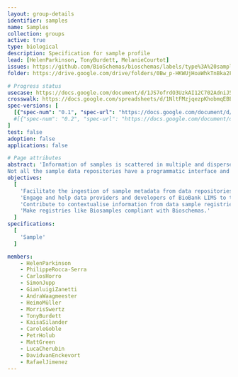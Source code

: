 ```yaml
---
layout: group-details
identifier: samples
name: Samples
collection: groups
active: true
type: biological
description: Specification for sample profile
lead: [HelenParkinson, TonyBurdett, MelanieCourtot]
issues: https://github.com/BioSchemas/bioschemas/labels/type%3A%20samples
folder: https://drive.google.com/drive/folders/0Bw_p-HKWUjHoaWhkTnBka2FWRE0

# Progress status
usecase: https://docs.google.com/document/d/1JS7ofrdO3UzkAI12C702AdniJ5fr-CRGIC84bQC-_VI/edit#heading=h.a4qqs3w7ptjr
crosswalk: https://docs.google.com/spreadsheets/d/1NltFMzjqezpKhobmqEBEvASLziZjq73a_AqWnNi3IOs/edit#gid=0
spec-versions: [
  [{"spec-num": "0.1", "spec-url": "https://docs.google.com/document/d/1JS7ofrdO3UzkAI12C702AdniJ5fr-CRGIC84bQC-_VI"}]#,
  #[{"spec-num": "0.2", "spec-url": "https://docs.google.com/document/d/1fn-of4cxGJLYiw1G3-KepZsIE0Ptq4GSx-h3jPmvdvc"}]
]
test: false
adoption: false
applications: false

# Page attributes
abstract: 'Information of samples is scattered in multiple and dispersed samples data repositories.
Not all the sample data repositories have a programmatic interface and the existing variety of programmatic interfaces are diverse and changeable.'
objectives:
  [
    'Facilitate the ingestion of sample metadata from data repositories (eg. Biobank databases) into registries like the Biosamples, BBMRI Biobank directory or the UKCRC Tissue Directory via Bioschemas.',
    'Engage and help data providers and developers of BioBank LIMS to test and adopt the exposure of sample metadata via Bioschemas',
    'Contribute to contextualise information from data sample registries (eg. Biosamples) and biobank sample repositories (eg. NL Biobank) and Biobank Registries (eg. BBMRI Biobank directory)',
    'Make registries like Biosamples compliant with Bioschemas.'
  ]
specifications:
  [  
    'Sample'
  ]

members:
    - HelenParkinson
    - PhilippeRocca-Serra
    - CarlosHorro
    - SimonJupp
    - GianluigiZanetti
    - AndraWaagmeester
    - HeimoMüller
    - MorrisSwertz
    - TonyBurdett
    - KaisaSilander
    - CaroleGoble
    - PetrHolub
    - MattGreen
    - LucaCherubin
    - DavidvanEnckevort
    - RafaelJimenez
---
```

